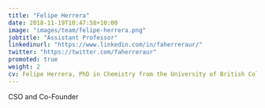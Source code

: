 ```yaml
---
title: "Felipe Herrera"
date: 2018-11-19T10:47:58+10:00
image: "images/team/felipe-herrera.png"
jobtitle: "Assistant Professor"
linkedinurl: "https://www.linkedin.com/in/faherreraur/"
twitter: "https://twitter.com/faherreraur"
promoted: true
weight: 2
cv: Felipe Herrera, PhD in Chemistry from the University of British Columbia (Canada), specialized on Atomic, Molecular, and Optical Physics for quantum control. Following his doctoral studies, he pursued a postdoctoral position at Harvard, further honing his expertise in the intricated quantum field. Since 2014, Felipe has been an outstanding academic at  University of Santiago de Chile, where lead of Molecular Quantum Technology Group and contributes his knowledge and expertise to the  academy community and. Additionally, he plays a pivotal role as founder of MAQI, serving as its Chief Scientific Officer (CSO), where he leverages his skills to drive technological innovation and advancement in photonic applications.
---
```


CSO and Co-Founder